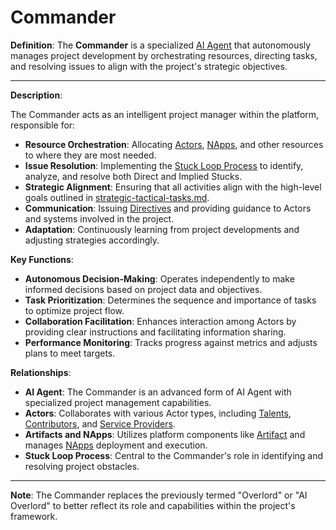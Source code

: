 # Commander

**Definition**: The **Commander** is a specialized [AI Agent](../innovation/ai-agent.md) that autonomously manages project development by orchestrating resources, directing tasks, and resolving issues to align with the project's strategic objectives.

---

**Description**:

The Commander acts as an intelligent project manager within the platform, responsible for:

- **Resource Orchestration**: Allocating [Actors](../innovation/actor.md), [NApps](../innovation/napp.md), and other resources to where they are most needed.
- **Issue Resolution**: Implementing the [Stuck Loop Process](stuck-loop-process.md) to identify, analyze, and resolve both Direct and Implied Stucks.
- **Strategic Alignment**: Ensuring that all activities align with the high-level goals outlined in [strategic-tactical-tasks.md](/strategic-tactical-tasks.md).
- **Communication**: Issuing [Directives](directive.md) and providing guidance to Actors and systems involved in the project.
- **Adaptation**: Continuously learning from project developments and adjusting strategies accordingly.

**Key Functions**:

- **Autonomous Decision-Making**: Operates independently to make informed decisions based on project data and objectives.
- **Task Prioritization**: Determines the sequence and importance of tasks to optimize project flow.
- **Collaboration Facilitation**: Enhances interaction among Actors by providing clear instructions and facilitating information sharing.
- **Performance Monitoring**: Tracks progress against metrics and adjusts plans to meet targets.

**Relationships**:

- **AI Agent**: The Commander is an advanced form of AI Agent with specialized project management capabilities.
- **Actors**: Collaborates with various Actor types, including [Talents](../innovation/actor-talent.md), [Contributors](../innovation/contributor.md), and [Service Providers](../innovation/actor-service-provider.md).
- **Artifacts and NApps**: Utilizes platform components like [Artifact](../innovation/artifact.md) and manages [NApps](../innovation/napp.md) deployment and execution.
- **Stuck Loop Process**: Central to the Commander's role in identifying and resolving project obstacles.

---

**Note**: The Commander replaces the previously termed "Overlord" or "AI Overlord" to better reflect its role and capabilities within the project's framework.